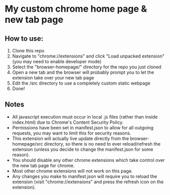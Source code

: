 # My custom chrome home page & new tab page

## How to use:
1. Clone this repo
2. Navigate to "chrome://extensions" and click "Load unpacked extension" (you may need to enable developer mode)
3. Select the "browser-homepage/" directory for the repo you just cloned
4. Open a new tab and the browser will probably prompt you to let the extension take over your new tab page
6. Edit the /src directory to use a completely custom static webpage
7. Done!

## Notes
 - All javascript execution must occur in local .js files (rather than inside index.html) due to Chrome's Content Security Policy.
 - Permissions have been set in manifest.json to allow for all outgoing requests, you may want to limit this for security reasons.
 - This extension will actually live update directly from the browser-homepage/src directory, so there is no need to ever reload/refresh the extension (unless you decide to change the manifest.json for some reason).
 - You should disable any other chrome extensions which take control over the new tab page for chrome.
 - Most other chrome extensions will not work on this page.
 - Any changes you make to manifest.json will require you to reload the extension (visit "chrome://extensions" and press the refresh icon on the extension).
